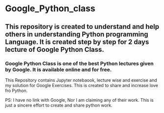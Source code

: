 # Google_Python_class

## This repository is created to understand and help others in understanding Python programming Language. It is created step by step for 2 days lecture of Google Python Class.

### Google Python Class is one of the best Python lectures given by Google. It is available online and for free.

This Repository contains Jupyter notebaook, lecture wise and exercise and my solution for Google Exercises. This is created to share and increase love fro Python.


PS: I have no link with Google, Nor I am claiming any of their work. This is just a sincere effort to create and share python work.
